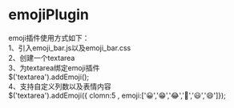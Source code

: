 # emojiPlugin

emoji插件使用方式如下：</br>
1、引入emoji_bar.js以及emoji_bar.css</br>
2、创建一个textarea</br>
3、为textarea绑定emoji插件</br>
   $('textarea').addEmoji();</br>
4、支持自定义列数以及表情内容</br>
   $('textarea').addEmoji({ clomn:5 , emoji:['😀','😁','😂','🤣','😃','😄']});
